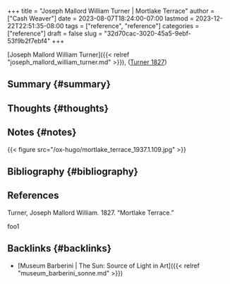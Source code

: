 +++
title = "Joseph Mallord William Turner | Mortlake Terrace"
author = ["Cash Weaver"]
date = 2023-08-07T18:24:00-07:00
lastmod = 2023-12-22T22:51:35-08:00
tags = ["reference", "reference"]
categories = ["reference"]
draft = false
slug = "32d70cac-3020-45a5-9ebf-53f9b2f7ebf4"
+++

[Joseph Mallord William Turner]({{< relref "joseph_mallord_william_turner.md" >}}), (<a href="#citeproc_bib_item_1">Turner 1827</a>)


## Summary {#summary}


## Thoughts {#thoughts}


## Notes {#notes}

{{< figure src="/ox-hugo/mortlake_terrace_1937.1.109.jpg" >}}


## Bibliography {#bibliography}

## References

<style>.csl-entry{text-indent: -1.5em; margin-left: 1.5em;}</style><div class="csl-bib-body">
  <div class="csl-entry"><a id="citeproc_bib_item_1"></a>Turner, Joseph Mallord William. 1827. “Mortlake Terrace.”</div>
</div>

foo1


## Backlinks {#backlinks}

-   [Museum Barberini | The Sun: Source of Light in Art]({{< relref "museum_barberini_sonne.md" >}})
